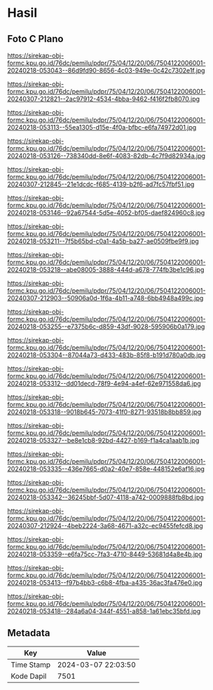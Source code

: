 # Hasil

## Foto C Plano

https://sirekap-obj-formc.kpu.go.id/76dc/pemilu/pdpr/75/04/12/20/06/7504122006001-20240218-053043--86d9fd90-8656-4c03-949e-0c42c7302e1f.jpg

https://sirekap-obj-formc.kpu.go.id/76dc/pemilu/pdpr/75/04/12/20/06/7504122006001-20240307-212821--2ac97912-4534-4bba-9462-f416f2fb8070.jpg

https://sirekap-obj-formc.kpu.go.id/76dc/pemilu/pdpr/75/04/12/20/06/7504122006001-20240218-053113--55ea1305-d15e-4f0a-bfbc-e6fa74972d01.jpg

https://sirekap-obj-formc.kpu.go.id/76dc/pemilu/pdpr/75/04/12/20/06/7504122006001-20240218-053126--738340dd-8e6f-4083-82db-4c7f9d82934a.jpg

https://sirekap-obj-formc.kpu.go.id/76dc/pemilu/pdpr/75/04/12/20/06/7504122006001-20240307-212845--21e1dcdc-f685-4139-b2f6-ad7fc57fbf51.jpg

https://sirekap-obj-formc.kpu.go.id/76dc/pemilu/pdpr/75/04/12/20/06/7504122006001-20240218-053146--92a67544-5d5e-4052-bf05-daef824960c8.jpg

https://sirekap-obj-formc.kpu.go.id/76dc/pemilu/pdpr/75/04/12/20/06/7504122006001-20240218-053211--7f5b65bd-c0a1-4a5b-ba27-ae0509fbe9f9.jpg

https://sirekap-obj-formc.kpu.go.id/76dc/pemilu/pdpr/75/04/12/20/06/7504122006001-20240218-053218--abe08005-3888-444d-a678-774fb3be1c96.jpg

https://sirekap-obj-formc.kpu.go.id/76dc/pemilu/pdpr/75/04/12/20/06/7504122006001-20240307-212903--50906a0d-1f6a-4b11-a748-6bb4948a499c.jpg

https://sirekap-obj-formc.kpu.go.id/76dc/pemilu/pdpr/75/04/12/20/06/7504122006001-20240218-053255--e7375b6c-d859-43df-9028-595906b0a179.jpg

https://sirekap-obj-formc.kpu.go.id/76dc/pemilu/pdpr/75/04/12/20/06/7504122006001-20240218-053304--87044a73-d433-483b-85f8-b191d780a0db.jpg

https://sirekap-obj-formc.kpu.go.id/76dc/pemilu/pdpr/75/04/12/20/06/7504122006001-20240218-053312--dd01decd-78f9-4e94-a4ef-62e971558da6.jpg

https://sirekap-obj-formc.kpu.go.id/76dc/pemilu/pdpr/75/04/12/20/06/7504122006001-20240218-053318--9018b645-7073-41f0-8271-93518b8bb859.jpg

https://sirekap-obj-formc.kpu.go.id/76dc/pemilu/pdpr/75/04/12/20/06/7504122006001-20240218-053327--be8e1cb8-92bd-4427-b169-f1a4ca1aab1b.jpg

https://sirekap-obj-formc.kpu.go.id/76dc/pemilu/pdpr/75/04/12/20/06/7504122006001-20240218-053335--436e7665-d0a2-40e7-858e-448152e6af16.jpg

https://sirekap-obj-formc.kpu.go.id/76dc/pemilu/pdpr/75/04/12/20/06/7504122006001-20240218-053342--36245bbf-5d07-4118-a742-0009888fb8bd.jpg

https://sirekap-obj-formc.kpu.go.id/76dc/pemilu/pdpr/75/04/12/20/06/7504122006001-20240307-212924--4beb2224-3a68-4671-a32c-ec9455fefcd8.jpg

https://sirekap-obj-formc.kpu.go.id/76dc/pemilu/pdpr/75/04/12/20/06/7504122006001-20240218-053359--e6fa75cc-7fa3-4710-8449-53681d4a8e4b.jpg

https://sirekap-obj-formc.kpu.go.id/76dc/pemilu/pdpr/75/04/12/20/06/7504122006001-20240218-053413--f97b4bb3-c6b8-4fba-a435-36ac3fa476e0.jpg

https://sirekap-obj-formc.kpu.go.id/76dc/pemilu/pdpr/75/04/12/20/06/7504122006001-20240218-053418--284a6a04-344f-4551-a858-1a61ebc35bfd.jpg


## Metadata

| Key        | Value               |
| ---------- | ------------------- |
| Time Stamp | 2024-03-07 22:03:50 |
| Kode Dapil | 7501                |



